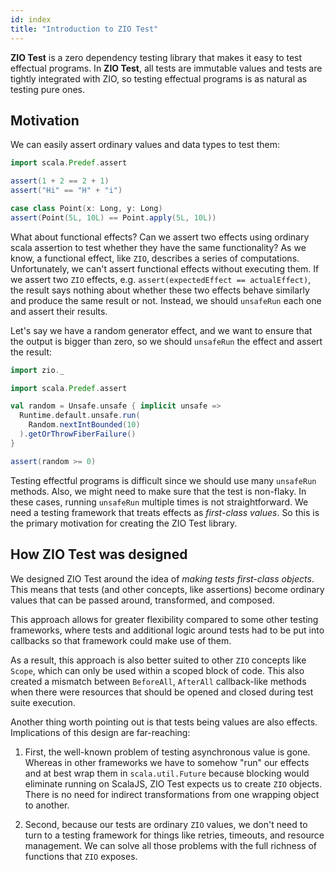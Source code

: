 ```yaml
---
id: index
title: "Introduction to ZIO Test"
---
```


**ZIO Test** is a zero dependency testing library that makes it easy to test effectual programs. In **ZIO Test**, all tests are immutable values and tests are tightly integrated with ZIO, so testing effectual programs is as natural as testing pure ones. 

## Motivation

We can easily assert ordinary values and data types to test them:

```scala mdoc:compile-only
import scala.Predef.assert

assert(1 + 2 == 2 + 1)
assert("Hi" == "H" + "i")

case class Point(x: Long, y: Long)
assert(Point(5L, 10L) == Point.apply(5L, 10L))
```

What about functional effects? Can we assert two effects using ordinary scala assertion to test whether they have the same functionality? As we know, a functional effect, like `ZIO`, describes a series of computations. Unfortunately, we can't assert functional effects without executing them. If we assert two `ZIO` effects, e.g. `assert(expectedEffect == actualEffect)`, the result says nothing about whether these two effects behave similarly and produce the same result or not. Instead, we should `unsafeRun` each one and assert their results.

Let's say we have a random generator effect, and we want to ensure that the output is bigger than zero, so we should `unsafeRun` the effect and assert the result:

```scala mdoc:invisible
import zio._
```

```scala mdoc:compile-only
import scala.Predef.assert

val random = Unsafe.unsafe { implicit unsafe =>
  Runtime.default.unsafe.run(
    Random.nextIntBounded(10)
  ).getOrThrowFiberFailure()
}

assert(random >= 0)
```

Testing effectful programs is difficult since we should use many `unsafeRun` methods. Also, we might need to make sure that the test is non-flaky. In these cases, running `unsafeRun` multiple times is not straightforward. We need a testing framework that treats effects as _first-class values_. So this is the primary motivation for creating the ZIO Test library.

## How ZIO Test was designed

We designed ZIO Test around the idea of _making tests first-class objects_. This means that tests (and other concepts, like assertions) become ordinary values that can be passed around, transformed, and composed.

This approach allows for greater flexibility compared to some other testing frameworks, where tests and additional logic around tests had to be put into callbacks so that framework could make use of them.

As a result, this approach is also better suited to other `ZIO` concepts like `Scope`, which can only be used within a scoped block of code. This also created a mismatch between `BeforeAll`, `AfterAll` callback-like methods when there were resources that should be opened and closed during test suite execution.

Another thing worth pointing out is that tests being values are also effects. Implications of this design are far-reaching:

1. First, the well-known problem of testing asynchronous value is gone. Whereas in other frameworks we have to somehow "run" our effects and at best wrap them in `scala.util.Future` because blocking would eliminate running on ScalaJS, ZIO Test expects us to create `ZIO` objects. There is no need for indirect transformations from one wrapping object to another.

2. Second, because our tests are ordinary `ZIO` values, we don't need to turn to a testing framework for things like retries, timeouts, and resource management. We can solve all those problems with the full richness of functions that `ZIO` exposes.

